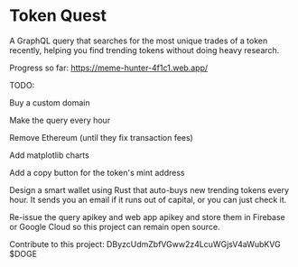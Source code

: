 # Token Quest

A GraphQL query that searches for the most unique trades of a token recently, helping you find trending tokens without doing heavy research.

Progress so far: https://meme-hunter-4f1c1.web.app/

TODO:

Buy a custom domain

Make the query every hour

Remove Ethereum (until they fix transaction fees)

Add matplotlib charts

Add a copy button for the token's mint address

Design a smart wallet using Rust that auto-buys new trending tokens every hour. It sends you an email if it runs out of capital, or you can just check it.

Re-issue the query apikey and web app apikey and store them in Firebase or Google Cloud so this project can remain open source.

Contribute to this project: DByzcUdmZbfVGww2z4LcuWGjsV4aWubKVG $DOGE
